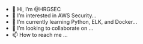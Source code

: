 - 👋 Hi, I’m @HRGSEC
- 👀 I’m interested in AWS Security... 
- 🌱 I’m currently learning Python, ELK, and Docker...
- 💞️ I’m looking to collaborate on ...
- 📫 How to reach me ...

<!---
HRGSEC/HRGSEC is a ✨ special ✨ repository because its `README.md` (this file) appears on your GitHub profile.
You can click the Preview link to take a look at your changes.
--->
